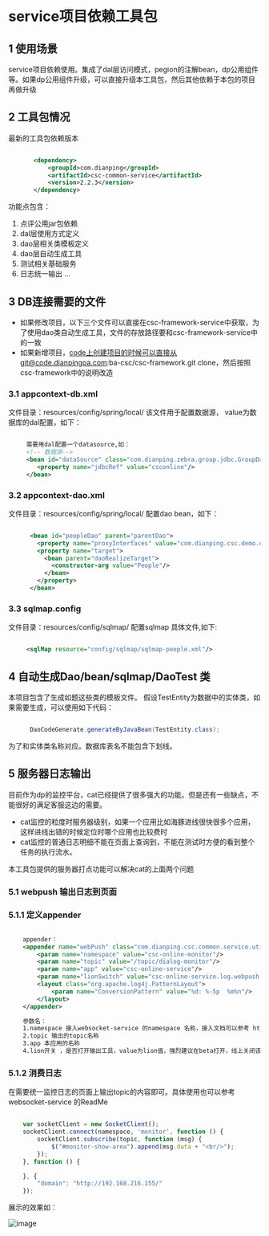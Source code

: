 # service项目依赖工具包

## 1 使用场景
service项目依赖使用。集成了dal层访问模式，pegion的注解bean，dp公用组件等。如果dp公用组件升级，可以直接升级本工具包，然后其他依赖于本包的项目再做升级

## 2 工具包情况

最新的工具包依赖版本

````xml

       <dependency>
           <groupId>com.dianping</groupId>
           <artifactId>csc-common-service</artifactId>
           <version>2.2.3</version>
       </dependency>

````


功能点包含：
1. 点评公用jar包依赖
2. dal层使用方式定义
3. dao层相关类模板定义
4. dao层自动生成工具
5. 测试相关基础服务
6. 日志统一输出
...

## 3 DB连接需要的文件
- 如果修改项目，以下三个文件可以直接在csc-framework-service中获取，为了使用dao类自动生成工具，文件的存放路径要和csc-framework-service中的一致
- 如果新增项目，code上创建项目的时候可以直接从git@code.dianpingoa.com:ba-csc/csc-framework.git clone，然后按照csc-framework中的说明改造

### 3.1 appcontext-db.xml
文件目录：resources/config/spring/local/
该文件用于配置数据源， value为数据库的dal配置，如下：

````xml

     需要用dal配置一个datasource,如：
     <!-- 数据源-->
     <bean id="dataSource" class="com.dianping.zebra.group.jdbc.GroupDataSource" init-method="init">
        <property name="jdbcRef" value="csconline"/>
     </bean>

````

###  3.2 appcontext-dao.xml
文件目录：resources/config/spring/local/
配置dao bean，如下：

```xml

      <bean id="peopleDao" parent="parentDao">
        <property name="proxyInterfaces" value="com.dianping.csc.demo.dao.PeopleDao"/>
        <property name="target">
          <bean parent="daoRealizeTarget">
            <constructor-arg value="People"/>
          </bean>
        </property>
      </bean>

```

### 3.3 sqlmap.config
文件目录：resources/config/sqlmap/
配置sqlmap 具体文件,如下:

```xml

     <sqlMap resource="config/sqlmap/sqlmap-people.xml"/>

```

## 4 自动生成Dao/bean/sqlmap/DaoTest 类

本项目包含了生成如题这些类的模板文件。
假设TestEntity为数据中的实体类，如果需要生成，可以使用如下代码：

```java

      DaoCodeGenerate.generateByJavaBean(TestEntity.class);

```
为了和实体类名称对应。数据库表名不能包含下划线。

## 5 服务器日志输出

目前作为dp的监控平台，cat已经提供了很多强大的功能。但是还有一些缺点，不能很好的满足客服这边的需要。
- cat监控的粒度时服务器级别，如果一个应用比如海豚进线很快很多个应用，这样进线出错的时候定位时哪个应用也比较费时
- cat监控的普通日志明细不能在页面上查询到，不能在测试时方便的看到整个任务的执行流水。

本工具包提供的服务器打点功能可以解决cat的上面两个问题

### 5.1 webpush 输出日志到页面

### 5.1.1 定义appender

```xml

    appender：
    <appender name="webPush" class="com.dianping.csc.common.service.util.WebPushAppender">
        <param name="namespace" value="csc-online-monitor"/>
        <param name="topic" value="/topic/dialog-monitor"/>
        <param name="app" value="csc-online-service"/>
        <param name="lionSwitch" value="csc-online-service.log.webpush.enabled"/>
        <layout class="org.apache.log4j.PatternLayout">
            <param name="ConversionPattern" value="%d: %-5p  %m%n"/>
        </layout>
    </appender>

    参数名：
    1.namespace 接入websocket-service 的namespace 名称，接入文档可以参考 http://wiki.sankuai.com/display/HAOBAO/web+push
    2.topic 输出的topic名称
    3.app 本应用的名称
    4.lion开关 ，是否打开输出工具，value为lion值，强烈建议在beta打开，线上关闭该功能，lion值为1 为打开状态
```

### 5.1.2 消费日志

   在需要统一监控日志的页面上输出topic的内容即可。具体使用也可以参考websocket-service 的ReadMe

```javascript

    var socketClient = new SocketClient();
    socketClient.connect(namespace, 'monitor', function () {
        socketClient.subscribe(topic, function (msg) {
            $("#monitor-show-area").append(msg.data + "<br/>");
        });
    }, function () {

    }, {
        "domain": "http://192.168.216.155/"
    });
```

   展示的效果如：

![image](http://code.dianpingoa.com/ba-csc/csc-common-service/raw/lightmerge/src/main/resources/img/webPushAppender.png)
